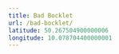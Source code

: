 ```yaml
---
title: Bad Bocklet
url: /bad-bocklet/
latitude: 50.267504900000006
longitude: 10.078704400000001
---
```

